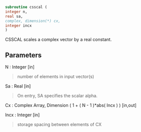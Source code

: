 ```fortran  
subroutine csscal (  
integer n,  
real sa,  
complex, dimension(*) cx,  
integer incx  
)  
```  
  
CSSCAL scales a complex vector by a real constant.  
  
## Parameters  
N : Integer [in]  
> number of elements in input vector(s)  
  
Sa : Real [in]  
> On entry, SA specifies the scalar alpha.  
  
Cx : Complex Array, Dimension ( 1 + ( N - 1 )*abs( Incx ) ) [in,out]  
  
Incx : Integer [in]  
> storage spacing between elements of CX  
  
